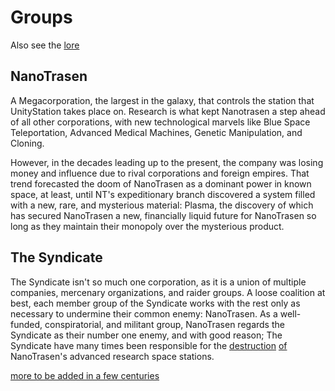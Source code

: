 # Groups
Also see the [lore](\4_Univers\Lore\The-Lore.md)

## **NanoTrasen**

A Megacorporation, the largest in the galaxy, that controls the station that UnityStation takes place on. Research is what kept Nanotrasen a step ahead of all other corporations, with new technological marvels like Blue Space Teleportation, Advanced Medical Machines, Genetic Manipulation, and Cloning. 

However, in the decades leading up to the present, the company was losing money and influence due to rival corporations and foreign empires. That trend forecasted the doom of NanoTrasen as a dominant power in known space, at least, until NT's expeditionary branch discovered a system filled with a new, rare, and mysterious material: Plasma, the discovery of which has secured NanoTrasen a new, financially liquid future for NanoTrasen so long as they maintain their monopoly over the mysterious product.

## The Syndicate

The Syndicate isn't so much one corporation, as it is a union of multiple companies, mercenary organizations, and raider groups. A loose coalition at best, each member group of the Syndicate works with the rest only as necessary to undermine their common enemy: NanoTrasen. As a well-funded, conspiratorial, and militant group, NanoTrasen regards the Syndicate as their number one enemy, and with good reason; The Syndicate have many times been responsible for the [destruction](\5_Dev\routine1.0.5\Antagoniste\Traitor.md) [of](Nuclear-Emergency.md) NanoTrasen's advanced research space stations.



[more to be added in a few centuries](\4_Univers\Other\Jokes\So-close-to-impossible-that-it-might-as-well-not-even-exist.md)